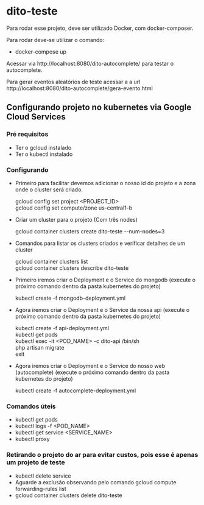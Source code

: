 # dito-teste

Para rodar esse projeto, deve ser utilizado Docker, com docker-composer.

Para rodar deve-se utilizar o comando:
  - docker-compose up

Acessar via http://localhost:8080/dito-autocomplete/ para testar o autocomplete.

Para gerar eventos aleatórios de teste acessar a a url http://localhost:8080/dito-autocomplete/gera-evento.html

## Configurando projeto no kubernetes via Google Cloud Services

### Pré requisitos

  - Ter o gcloud instalado
  - Ter o kubectl instalado

### Configurando

  - Primeiro para facilitar devemos adicionar o nosso id do projeto e a zona onde o cluster será criado.

    gcloud config set project <PROJECT_ID>  
    gcloud config set compute/zone us-central1-b

  - Criar um cluster para o projeto (Com três nodes)

    gcloud container clusters create dito-teste --num-nodes=3

  - Comandos para listar os clusters criados e verificar detalhes de um cluster

    gcloud container clusters list  
    gcloud container clusters describe dito-teste

  - Primeiro iremos criar o Deployment e o Service do mongodb (execute o próximo comando dentro da pasta kubernetes do projeto)

    kubectl create -f mongodb-deployment.yml

  - Agora iremos criar o Deployment e o Service da nossa api (execute o próximo comando dentro da pasta kubernetes do projeto)

    kubectl create -f api-deployment.yml  
    kubectl get pods  
    kubectl exec -it <POD_NAME> -c dito-api /bin/sh  
    php artisan migrate  
    exit

  - Agora iremos criar o Deployment e o Service do nosso web (autocomplete) (execute o próximo comando dentro da pasta kubernetes do projeto)

    kubectl create -f autocomplete-deployment.yml

### Comandos úteis

  - kubectl get pods
  - kubectl logs -f <POD_NAME>
  - kubectl get service <SERVICE_NAME>
  - kubectl proxy

### Retirando o projeto do ar para evitar custos, pois esse é apenas um projeto de teste

  - kubectl delete service <SERVICE-NAME>
  - Aguarde a exclusão observando pelo comando gcloud compute forwarding-rules list
  - gcloud container clusters delete dito-teste
